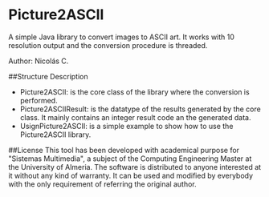 # Picture2ASCII
A simple Java library to convert images to ASCII art. It works with 10 resolution output and the conversion procedure is threaded.

Author: Nicolás C.

##Structure Description

- Picture2ASCII: is the core class of the library where the conversion is performed.
- Picture2ASCIIResult: is the datatype of the results generated by the core class. It mainly contains an integer result code an the generated data.
- UsignPicture2ASCII: is a simple example to show how to use the Picture2ASCII library. 

##License
This tool has been developed with academical purpose for "Sistemas Multimedia", a subject of the Computing Engineering Master at the University of Almeria.	The software is distributed to anyone interested at it without any kind of warranty. It can be used and modified by everybody with the only requirement of referring the original author. 
